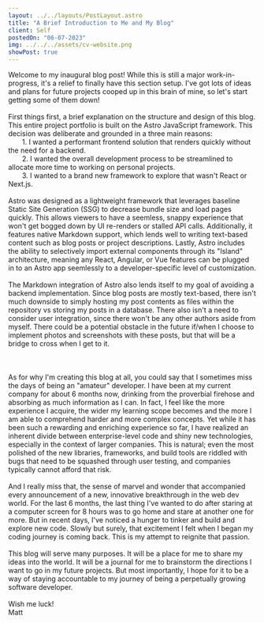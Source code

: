 ```yaml
---
layout: ../../layouts/PostLayout.astro
title: "A Brief Introduction to Me and My Blog"
client: Self
postedOn: "06-07-2023"
img: ../../../assets/cv-website.png
showPost: true
---
```


Welcome to my inaugural blog post! While this is still a major work-in-progress, it's a relief to finally have this section setup. I've got lots of ideas and plans for future projects cooped up in this brain of mine, so let's start getting some of them down! 
<br/>
<br/>
First things first, a brief explanation on the structure and design of this blog. This entire project portfolio is built on the Astro JavaScript framework. This decision was deliberate and grounded in a three main reasons:
<br/>&emsp;&emsp;1. I wanted a performant frontend solution that renders quickly without the need for a backend.
<br/>&emsp;&emsp;2. I wanted the overall development process to be streamlined to allocate more time to working on personal projects. 
<br/>&emsp;&emsp;3. I wanted to a brand new framework to explore that wasn't React or Next.js.
<br/>
<br/>
Astro was designed as a lightweight framework that leverages baseline Static Site Generation (SSG) to decrease bundle size and load pages quickly. This allows viewers to have a seemless, snappy experience that won't get bogged down by UI re-renders or stalled API calls. Additionally, it features native Markdown support, which lends well to writing text-based content such as blog posts or project descriptions. Lastly, Astro includes the ability to selectively import external components through its "Island" architecture, meaning any React, Angular, or Vue features can be plugged in to an Astro app seemlessly to a developer-specific level of customization.
<br/>
<br/>
The Markdown integration of Astro also lends itself to my goal of avoiding a backend implementation. Since blog posts are mostly text-based, there isn't much downside to simply hosting my post contents as files within the repository vs storing my posts in a database. There also isn't a need to consider user integration, since there won't be any other authors aside from myself. There could be a potential obstacle in the future if/when I choose to implement photos and screenshots with these posts, but that will be a bridge to cross when I get to it.
<br/>
<br/>
<br/>
<br/>
As for why I'm creating this blog at all, you could say that I sometimes miss the days of being an "amateur" developer. I have been at my current company for about 6 months now, drinking from the proverbial firehose and absorbing as much information as I can. In fact, I feel like the more experience I acquire, the wider my learning scope becomes and the more I am able to comprehend harder and more complex concepts. Yet while it has been such a rewarding and enriching experience so far, I have realized an inherent divide between enterprise-level code and shiny new technologies, especially in the context of larger companies. This is natural; even the most polished of the new libraries, frameworks, and build tools are riddled with bugs that need to be squashed through user testing, and companies typically cannot afford that risk.
<br/>
<br/>
And I really miss that, the sense of marvel and wonder that accompanied every announcement of a new, innovative breakthrough in the web dev world. For the last 6 months, the last thing I've wanted to do after staring at a computer screen for 8 hours was to go home and stare at another one for more. But in recent days, I've noticed a hunger to tinker and build and explore new code. Slowly but surely, that excitement I felt when I began my coding journey is coming back. This is my attempt to reignite that passion.
<br/>
<br/>
This blog will serve many purposes. It will be a place for me to share my ideas into the world. It will be a journal for me to brainstorm the directions I want to go in my future projects. But most importantly, I hope for it to be a way of staying accountable to my journey of being a perpetually growing software developer.
<br/>
<br/>
Wish me luck!
<br/>
Matt